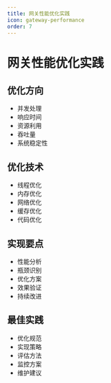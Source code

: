 ```yaml
---
title: 网关性能优化实践
icon: gateway-performance
order: 7
---
```


# 网关性能优化实践

## 优化方向
- 并发处理
- 响应时间
- 资源利用
- 吞吐量
- 系统稳定性

## 优化技术
- 线程优化
- 内存优化
- 网络优化
- 缓存优化
- 代码优化

## 实现要点
- 性能分析
- 瓶颈识别
- 优化方案
- 效果验证
- 持续改进

## 最佳实践
- 优化规范
- 实现策略
- 评估方法
- 监控方案
- 维护建议
